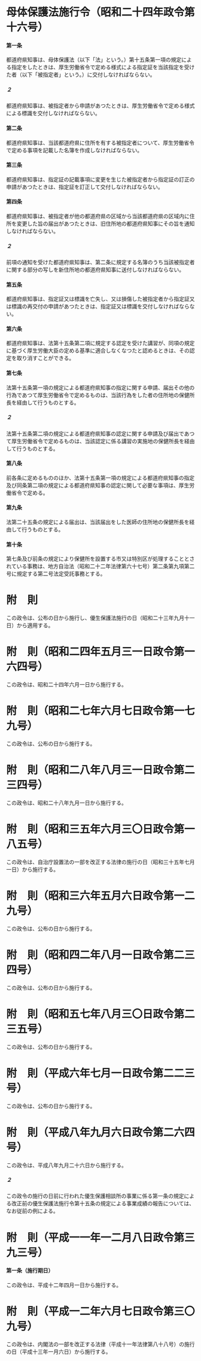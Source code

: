 # 母体保護法施行令（昭和二十四年政令第十六号）
#### 第一条
都道府県知事は、母体保護法（以下「法」という。）第十五条第一項の規定による指定をしたときは、厚生労働省令で定める様式による指定証を当該指定を受けた者（以下「被指定者」という。）に交付しなければならない。
##### ２
都道府県知事は、被指定者から申請があつたときは、厚生労働省令で定める様式による標識を交付しなければならない。
#### 第二条
都道府県知事は、当該都道府県に住所を有する被指定者について、厚生労働省令で定める事項を記載した名簿を作成しなければならない。
#### 第三条
都道府県知事は、指定証の記載事項に変更を生じた被指定者から指定証の訂正の申請があつたときは、指定証を訂正して交付しなければならない。
#### 第四条
都道府県知事は、被指定者が他の都道府県の区域から当該都道府県の区域内に住所を変更した旨の届出があつたときは、旧住所地の都道府県知事にその旨を通知しなければならない。
##### ２
前項の通知を受けた都道府県知事は、第二条に規定する名簿のうち当該被指定者に関する部分の写しを新住所地の都道府県知事に送付しなければならない。
#### 第五条
都道府県知事は、指定証又は標識を亡失し、又は損傷した被指定者から指定証又は標識の再交付の申請があつたときは、指定証又は標識を交付しなければならない。
#### 第六条
都道府県知事は、法第十五条第二項に規定する認定を受けた講習が、同項の規定に基づく厚生労働大臣の定める基準に適合しなくなつたと認めるときは、その認定を取り消すことができる。
#### 第七条
法第十五条第一項の規定による都道府県知事の指定に関する申請、届出その他の行為であつて厚生労働省令で定めるものは、当該行為をした者の住所地の保健所長を経由して行うものとする。
##### ２
法第十五条第二項の規定による都道府県知事の認定に関する申請及び届出であつて厚生労働省令で定めるものは、当該認定に係る講習の実施地の保健所長を経由して行うものとする。
#### 第八条
前各条に定めるもののほか、法第十五条第一項の規定による都道府県知事の指定及び同条第二項の規定による都道府県知事の認定に関して必要な事項は、厚生労働省令で定める。
#### 第九条
法第二十五条の規定による届出は、当該届出をした医師の住所地の保健所長を経由して行うものとする。
#### 第十条
第七条及び前条の規定により保健所を設置する市又は特別区が処理することとされている事務は、地方自治法（昭和二十二年法律第六十七号）第二条第九項第二号に規定する第二号法定受託事務とする。
# 附　則
この政令は、公布の日から施行し、優生保護法施行の日（昭和二十三年九月十一日）から適用する。
# 附　則（昭和二四年五月三一日政令第一六四号）
この政令は、昭和二十四年六月一日から施行する。
# 附　則（昭和二七年六月七日政令第一七九号）
この政令は、公布の日から施行する。
# 附　則（昭和二八年八月三一日政令第二三四号）
この政令は、昭和二十八年九月一日から施行する。
# 附　則（昭和三五年六月三〇日政令第一八五号）
この政令は、自治庁設置法の一部を改正する法律の施行の日（昭和三十五年七月一日）から施行する。
# 附　則（昭和三六年五月六日政令第一二九号）
この政令は、公布の日から施行する。
# 附　則（昭和四二年八月一日政令第二三四号）
この政令は、公布の日から施行する。
# 附　則（昭和五七年八月三〇日政令第二三五号）
この政令は、公布の日から施行する。
# 附　則（平成六年七月一日政令第二二三号）
この政令は、公布の日から施行する。
# 附　則（平成八年九月六日政令第二六四号）
この政令は、平成八年九月二十六日から施行する。
##### ２
この政令の施行の日前に行われた優生保護相談所の事業に係る第一条の規定による改正前の優生保護法施行令第十五条の規定による事業成績の報告については、なお従前の例による。
# 附　則（平成一一年一二月八日政令第三九三号）
#### 第一条（施行期日）
この政令は、平成十二年四月一日から施行する。
# 附　則（平成一二年六月七日政令第三〇九号）
この政令は、内閣法の一部を改正する法律（平成十一年法律第八十八号）の施行の日（平成十三年一月六日）から施行する。
